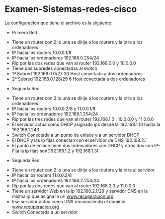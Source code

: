 # Examen-Sistemas-redes-cisco
La configuracion que tiene el archivo es la siguiente:
- Primera Red
 * Tiene un router con 2 ip una se dirije a los routers y la otra a los ordenadores
 * IP hacia los routers 10.0.0.1/8
 * IP hacia los ordenadores 192.168.0.254/24
 * Rip por las dos redes que van al router 192.168.0.0 y 10.0.0.0
 * Tiene dos subredes conectadas al switch
 * 1ª Subred 192.168.0.0/27 30 Host conectada a dos ordenadores
 * 2ª Subred 192.168.0.128/29 6 Host conectada a dos ordenadores

- Segunda Red
 * Tiene un router con 3 ip una se dirije a los routers y la otra a los ordenadores
 * IP hacia los routers 10.0.0.2/8 y 11.0.0.1/8
 * IP hacia los ordenadores 192.168.1.254/24
 * Rip por las tres redes que van al router 192.168.1.0 , 10.0.0.0 y 11.0.0.0
 * El servidor actua como DHCP asignado ips desde la 192.168.1.10 hasta la 192.168.1.243
 * Switch Conectada a un punto de enlace y a un servidor DHCP
 * El DHCP y las ip fijas conectan con el servidor de DNS 192.168.2.1
 * El punto de enlace tiene dos ordenadores con DHCP y otros dos con IP-Fija la ip fijas son(192.168.1.2 y 192.168.1.3)


- Segunda Red
 * Tiene un router con 2 ip una se dirije a los routers y la otra al servidor
 * IP hacia los routers 11.0.0.2/8
 * IP hacia los ordenadores 192.168.2.254/24
 * Rip por las dos redes que van al router 192.168.2.0 y 11.0.0.0
 * Tiene un servidor Web en la ip 192.168.2.1/29 y servidor DNS en la misma ip que asigna la url www.recuperacion.org
 * Ese servidor actua como DNS reconociendo el dominio www.recuperacion.org
 * Switch Conectada a un servidor
